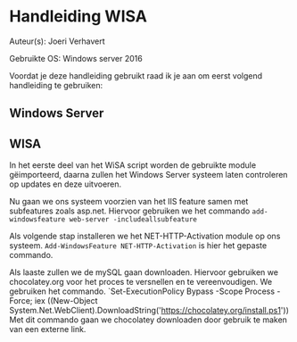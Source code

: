 # Handleiding WISA

Auteur(s): Joeri Verhavert

Gebruikte OS: Windows server 2016

Voordat je deze handleiding gebruikt raad ik je aan om eerst volgend handleiding te gebruiken: 

## Windows Server 

## WISA

In het eerste deel van het WiSA script worden de gebruikte module gëimporteerd, daarna zullen het Windows Server systeem laten 
controleren op updates en deze uitvoeren.

Nu gaan we ons systeem voorzien van het IIS feature samen met subfeatures zoals asp.net. Hiervoor gebruiken we het commando 
`add-windowsfeature web-server -includeallsubfeature`

Als volgende stap installeren we het NET-HTTP-Activation module op ons systeem. `Add-WindowsFeature NET-HTTP-Activation` is hier het gepaste commando.

Als laaste zullen we de mySQL gaan downloaden. Hiervoor gebruiken we chocolatey.org voor het proces te versnellen en te vereenvoudigen. 
We gebruiken het commando. 
`Set-ExecutionPolicy Bypass -Scope Process -Force; iex ((New-Object System.Net.WebClient).DownloadString('https://chocolatey.org/install.ps1'))
Met dit commando gaan we chocolatey downloaden door gebruik te maken van een externe link.



